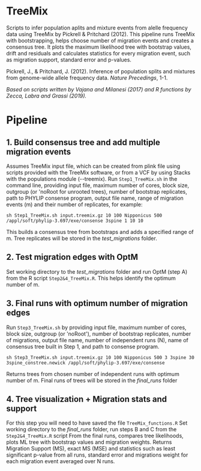# TreeMix
Scripts to infer population aplits and mixture events from alelle frequency data using TreeMix by Pickrell & Pritchard (2012). This pipeline runs TreeMix with bootstrapping, helps choose number of migration events and creates a consensus tree. It plots the maximum likelihood tree with bootstrap values, drift and residuals and calculates statistics for every migration event, such as migration support, standard error and p-values.

Pickrell, J., & Pritchard, J. (2012). Inference of population splits and mixtures from genome-wide allele frequency data. *Nature Precedings*, 1-1. 

*Based on scripts written by Vajana and Milanesi (2017) and R functions by Zecca, Labra and Grassi (2019).*

# Pipeline
## 1. Build consensus tree and add multiple migration events

Assumes TreeMix input file, which can be created from plink file using scripts provided with the TreeMix software, or from a VCF by using Stacks with the populations module (--treemix).
Run `Step1_TreeMix.sh` in the command line, providing input file, maximum number of cores, block size, outgroup (or 'noRoot for unrooted trees), 
number of bootstrap replicates, path to PHYLIP consense program, output file name, range of migration events (m) and their number of replicates, for example:

`sh Step1_TreeMix.sh input.treemix.gz 10 100 Nipponicus 500 /appl/soft/phylip-3.697/exe/consense 3spine 1 10 10`
 
This builds a consensus tree from bootstraps and adds a specified range of m. 
Tree replicates will be stored in the *test_migrations* folder.
 
## 2. Test migration edges with OptM 

Set working directory to the *test_migrations* folder and run OptM (step A) from the R script `Step2&4_TreeMix.R`.
This helps identify the optimum number of m.

## 3. Final runs with optimum number of migration edges

Run `Step3_TreeMix.sh` by providing input file, maximum number of cores, block size, outgroup (or 'noRoot'), number of bootstrap replicates, number of migrations, output file name, number of independent runs (N), name of consensus tree built in Step 1, and path to consense program.

`sh Step3_TreeMix.sh input.treemix.gz 10 100 Nipponicus 500 3 3spine 30 3spine_constree.newick /appl/soft/phylip-3.697/exe/consense`

Returns trees from chosen number of independent runs with optimum number of m. 
Final runs of trees will be stored in the *final_runs* folder

## 4. Tree visualization + Migration stats and support 

For this step you will need to have saved the file `TreeMix_functions.R`
Set working directory to the *final_runs* folder, run steps B and C from the `Step2&4_TreeMix.R` script
From the final runs, compares tree likelihoods, plots ML tree with bootstrap values and migration weights.
Returns Migration Support (MS), exact MS (MSE) and statistics such as least significant p-value from all runs, standard error and migrations weight for each migration event averaged over N runs.


